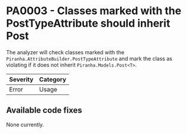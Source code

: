 # PA0003 - Classes marked with the PostTypeAttribute should inherit Post

The analyzer will check classes marked with the `Piranha.AttributeBuilder.PostTypeAttribute` and mark the class as violating if it does not inherit `Piranha.Models.Post<T>`.

| Severity | Category |
|----------|----------|
| Error    | Usage    |

## Available code fixes
None currently.
